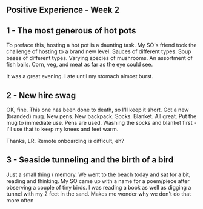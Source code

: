 ## Positive Experience - Week 2

## 1 - The most generous of hot pots

To preface this, hosting a hot pot is a daunting task.
My SO's friend took the challenge of hosting to a brand new level.
Sauces of different types. Soup bases of different types.
Varying species of mushrooms. An assortment of fish balls.
Corn, veg, and meat as far as the eye could see.

It was a great evening. I ate until my stomach almost burst.


## 2 - New hire swag

OK, fine. This one has been done to death, so I'll keep it short.
Got a new (branded) mug. New pens. New backpack. Socks. Blanket.
All great. Put the mug to immediate use. Pens are used. 
Washing the socks and blanket first - I'll use that to keep my knees and feet warm.

Thanks, LR. Remote onboarding is difficult, eh?



## 3 - Seaside tunneling and the birth of a bird

Just a small thing / memory.
We went to the beach today and sat for a bit, reading and thinking.
My SO came up with a name for a poem/piece after observing a couple of tiny birds.
I was reading a book as well as digging a tunnel with my 2 feet in the sand.
Makes me wonder why we don't do that more often